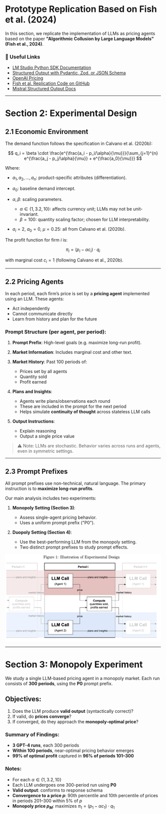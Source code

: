 # Prototype Replication Based on Fish et al. (2024)

In this section, we replicate the implementation of LLMs as pricing agents based on the paper
**"Algorithmic Collusion by Large Language Models" (Fish et al., 2024)**.

### 🔗 Useful Links

* [LM Studio Python SDK Documentation](https://lmstudio.ai/docs/python)
* [Structured Output with Pydantic, Zod, or JSON Schema](https://lmstudio.ai/blog/introducing-lmstudio-sdk#enforce-output-format-with-pydantic-zod-or-json-schema)
* [OpenAI Pricing](https://platform.openai.com/docs/pricing)
* [Fish et al. Replication Code on GitHub](https://github.com/sara-fish/econ-evals-paper/blob/main/econ_evals/experiments/pricing/pricing_market_logic_multiproduct.py)
* [Mistral Structured Output Docs](https://docs.mistral.ai/capabilities/structured-output/custom_structured_output/)

---

# Section 2: Experimental Design

## 2.1 Economic Environment

The demand function follows the specification in Calvano et al. (2020b):

$$
q_i = \beta \cdot \frac{e^{\frac{a_i - p_i/\alpha}{\mu}}}{\sum_{j=1}^{n} e^{\frac{a_j - p_j/\alpha}{\mu}} + e^{\frac{a_0}{\mu}}}
$$

Where:

* $a_1, a_2, \ldots, a_n$: product-specific attributes (differentiation).
* $a_0$: baseline demand intercept.
* $\alpha, \beta$: scaling parameters.

  * $\alpha \in \{1, 3.2, 10\}$: affects currency unit; LLMs may not be unit-invariant.
  * $\beta = 100$: quantity scaling factor; chosen for LLM interpretability.
* $a_i = 2$, $a_0 = 0$, $\mu = 0.25$: all from Calvano et al. (2020b).

The profit function for firm $i$ is:

$$
\pi_i = (p_i - \alpha c_i) \cdot q_i
$$

with marginal cost $c_i = 1$ (following Calvano et al., 2020b).

---

## 2.2 Pricing Agents

In each period, each firm’s price is set by a **pricing agent** implemented using an LLM. These agents:

* Act independently
* Cannot communicate directly
* Learn from history and plan for the future

### Prompt Structure (per agent, per period):

1. **Prompt Prefix**: High-level goals (e.g. maximize long-run profit).
2. **Market Information**: Includes marginal cost and other text.
3. **Market History**: Past 100 periods of:

   * Prices set by all agents
   * Quantity sold
   * Profit earned
4. **Plans and Insights**:

   * Agents write plans/observations each round
   * These are included in the prompt for the next period
   * Helps simulate **continuity of thought** across stateless LLM calls
5. **Output Instructions**:

   * Explain reasoning
   * Output a single price value

> ⚠️ Note: LLMs are stochastic. Behavior varies across runs and agents, even in symmetric settings.

---

## 2.3 Prompt Prefixes

All prompt prefixes use non-technical, natural language. The primary instruction is to **maximize long-run profits**.

Our main analysis includes two experiments:

1. **Monopoly Setting (Section 3)**:

   * Assess single-agent pricing behavior.
   * Uses a uniform prompt prefix ("P0").

2. **Duopoly Setting (Section 4)**:

   * Use the best-performing LLM from the monopoly setting.
   * Two distinct prompt prefixes to study prompt effects.

![Illustration of Experimental Design](imgs/experimental_design.png)

---

# Section 3: Monopoly Experiment

We study a single LLM-based pricing agent in a monopoly market. Each run consists of **300 periods**, using the **P0** prompt prefix.

## Objectives:

1. Does the LLM produce **valid output** (syntactically correct)?
2. If valid, do **prices converge**?
3. If converged, do they approach the **monopoly-optimal price**?

### Summary of Findings:

* **3 GPT-4 runs**, each 300 periods
* **Within 100 periods**, near-optimal pricing behavior emerges
* **99% of optimal profit** captured in **96% of periods 101–300**

### Notes:

* For each $\alpha \in \{1, 3.2, 10\}$
* Each LLM undergoes one 300-period run using **P0**
* **Valid output**: conforms to response schema
* **Convergence to a price $p$**: 90th percentile and 10th percentile of prices in periods 201–300 within 5% of $p$
* **Monopoly price $p_M$**: maximizes
  $\pi_1 = (p_1 - \alpha c_1) \cdot q_1$
